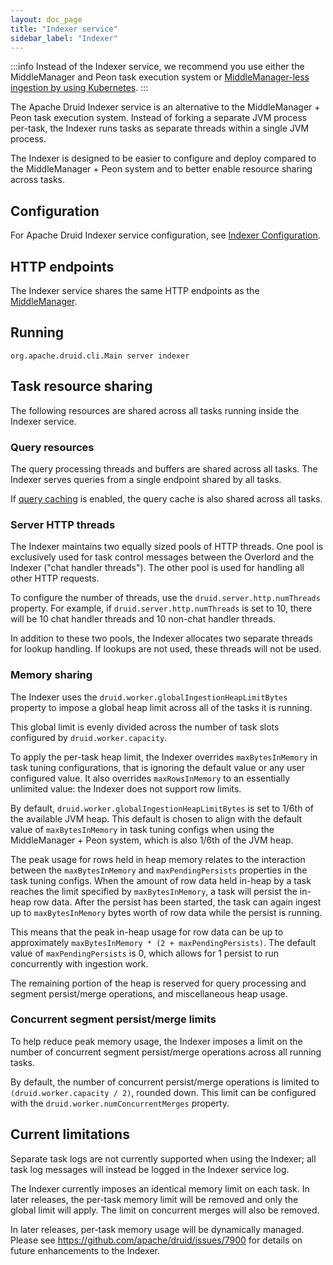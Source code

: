 ```yaml
---
layout: doc_page
title: "Indexer service"
sidebar_label: "Indexer"
---
```


<!--
  ~ Licensed to the Apache Software Foundation (ASF) under one
  ~ or more contributor license agreements.  See the NOTICE file
  ~ distributed with this work for additional information
  ~ regarding copyright ownership.  The ASF licenses this file
  ~ to you under the Apache License, Version 2.0 (the
  ~ "License"); you may not use this file except in compliance
  ~ with the License.  You may obtain a copy of the License at
  ~
  ~   http://www.apache.org/licenses/LICENSE-2.0
  ~
  ~ Unless required by applicable law or agreed to in writing,
  ~ software distributed under the License is distributed on an
  ~ "AS IS" BASIS, WITHOUT WARRANTIES OR CONDITIONS OF ANY
  ~ KIND, either express or implied.  See the License for the
  ~ specific language governing permissions and limitations
  ~ under the License.
  -->

:::info
 Instead of the Indexer service, we recommend you use either the MiddleManager and Peon task execution system or [MiddleManager-less ingestion by using Kubernetes](../development/extensions-contrib/k8s-jobs.md).
:::

The Apache Druid Indexer service is an alternative to the MiddleManager + Peon task execution system. Instead of forking a separate JVM process per-task, the Indexer runs tasks as separate threads within a single JVM process.

The Indexer is designed to be easier to configure and deploy compared to the MiddleManager + Peon system and to better enable resource sharing across tasks.

## Configuration

For Apache Druid Indexer service configuration, see [Indexer Configuration](../configuration/index.md#indexer).

## HTTP endpoints

The Indexer service shares the same HTTP endpoints as the [MiddleManager](../api-reference/service-status-api.md#middlemanager).

## Running

```
org.apache.druid.cli.Main server indexer
```

## Task resource sharing

The following resources are shared across all tasks running inside the Indexer service.

### Query resources

The query processing threads and buffers are shared across all tasks. The Indexer serves queries from a single endpoint shared by all tasks.

If [query caching](../configuration/index.md#indexer-caching) is enabled, the query cache is also shared across all tasks.

### Server HTTP threads

The Indexer maintains two equally sized pools of HTTP threads.
One pool is exclusively used for task control messages between the Overlord and the Indexer ("chat handler threads"). The other pool is used for handling all other HTTP requests.

To configure the number of threads, use the `druid.server.http.numThreads` property. For example, if `druid.server.http.numThreads` is set to 10, there will be 10 chat handler threads and 10 non-chat handler threads.

In addition to these two pools, the Indexer allocates two separate threads for lookup handling. If lookups are not used, these threads will not be used.

### Memory sharing

The Indexer uses the `druid.worker.globalIngestionHeapLimitBytes` property to impose a global heap limit across all of the tasks it is running.

This global limit is evenly divided across the number of task slots configured by `druid.worker.capacity`.

To apply the per-task heap limit, the Indexer overrides `maxBytesInMemory` in task tuning configurations, that is ignoring the default value or any user configured value. It also overrides `maxRowsInMemory` to an essentially unlimited value: the Indexer does not support row limits.

By default, `druid.worker.globalIngestionHeapLimitBytes` is set to 1/6th of the available JVM heap. This default is chosen to align with the default value of `maxBytesInMemory` in task tuning configs when using the MiddleManager + Peon system, which is also 1/6th of the JVM heap.

The peak usage for rows held in heap memory relates to the interaction between the `maxBytesInMemory` and `maxPendingPersists` properties in the task tuning configs. When the amount of row data held in-heap by a task reaches the limit specified by `maxBytesInMemory`, a task will persist the in-heap row data. After the persist has been started, the task can again ingest up to `maxBytesInMemory` bytes worth of row data while the persist is running.

This means that the peak in-heap usage for row data can be up to approximately `maxBytesInMemory * (2 + maxPendingPersists)`. The default value of `maxPendingPersists` is 0, which allows for 1 persist to run concurrently with ingestion work.

The remaining portion of the heap is reserved for query processing and segment persist/merge operations, and miscellaneous heap usage.

### Concurrent segment persist/merge limits

To help reduce peak memory usage, the Indexer imposes a limit on the number of concurrent segment persist/merge operations across all running tasks.

By default, the number of concurrent persist/merge operations is limited to `(druid.worker.capacity / 2)`, rounded down. This limit can be configured with the `druid.worker.numConcurrentMerges` property.

## Current limitations

Separate task logs are not currently supported when using the Indexer; all task log messages will instead be logged in the Indexer service log.

The Indexer currently imposes an identical memory limit on each task. In later releases, the per-task memory limit will be removed and only the global limit will apply. The limit on concurrent merges will also be removed.

In later releases, per-task memory usage will be dynamically managed. Please see https://github.com/apache/druid/issues/7900 for details on future enhancements to the Indexer.
